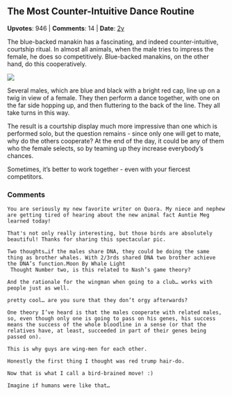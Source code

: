 ## The Most Counter-Intuitive Dance Routine
    
**Upvotes**: 946 | **Comments**: 14 | **Date**: [2y](https://www.quora.com/What-are-some-examples-of-bizarre-mating-rituals-in-birds/answer/Gary-Meaney)

The blue-backed manakin has a fascinating, and indeed counter-intuitive, courtship ritual. In almost all animals, when the male tries to impress the female, he does so competitively. Blue-backed manakins, on the other hand, do this cooperatively.

![](https://qph.fs.quoracdn.net/main-qimg-a2a592f02e4c755bf514a387d75ecb26-lq)

Several males, which are blue and black with a bright red cap, line up on a twig in view of a female. They then perform a dance together, with one on the far side hopping up, and then fluttering to the back of the line. They all take turns in this way.

The result is a courtship display much more impressive than one which is performed solo, but the question remains - since only one will get to mate, why do the others cooperate? At the end of the day, it could be any of them who the female selects, so by teaming up they increase everybody’s chances.

Sometimes, it’s better to work together - even with your fiercest competitors.

### Comments

```
You are seriously my new favorite writer on Quora. My niece and nephew are getting tired of hearing about the new animal fact Auntie Meg learned today!
```

```
That's not only really interesting, but those birds are absolutely beautiful! Thanks for sharing this spectacular pic.
```

```
Two thoughts…if the males share DNA, they could be doing the same thing as brother whales. With 2/3rds shared DNA two brother achieve the DNA’s function.Moon By Whale Light
 Thought Number two, is this related to Nash’s game theory?
```

```
And the rationale for the wingman when going to a club… works with people just as well.
```

```
pretty cool… are you sure that they don’t orgy afterwards?
```

```
One theory I’ve heard is that the males cooperate with related males, so, even though only one is going to pass on his genes, his success means the success of the whole bloodline in a sense (or that the relatives have, at least, succeeded in part of their genes being passed on).
```

```
This is why guys are wing-men for each other.
```

```
Honestly the first thing I thought was red trump hair-do.
```

```
Now that is what I call a bird-brained move! :)
```

```
Imagine if humans were like that…
```
